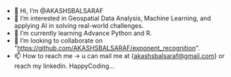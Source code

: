 - 👋 Hi, I’m @AKASHSBALSARAF
- 👀 I’m interested in Geospatial Data Analysis, Machine Learning, and applying AI in solving real-world challenges.
- 🌱 I’m currently learning Advance Python and R.
- 💞️ I’m looking to collaborate on "https://github.com/AKASHSBALSARAF/exponent_recognition".
- 📫 How to reach me -> u can mail me at {akashsbalsaraf@gmail.com} or reach my linkedin.
HappyCoding...
<!---
AKASHSBALSARAF/AKASHSBALSARAF is a ✨ special ✨ repository because its `README.md` (this file) appears on your GitHub profile.
You can click the Preview link to take a look at your changes.
--->
